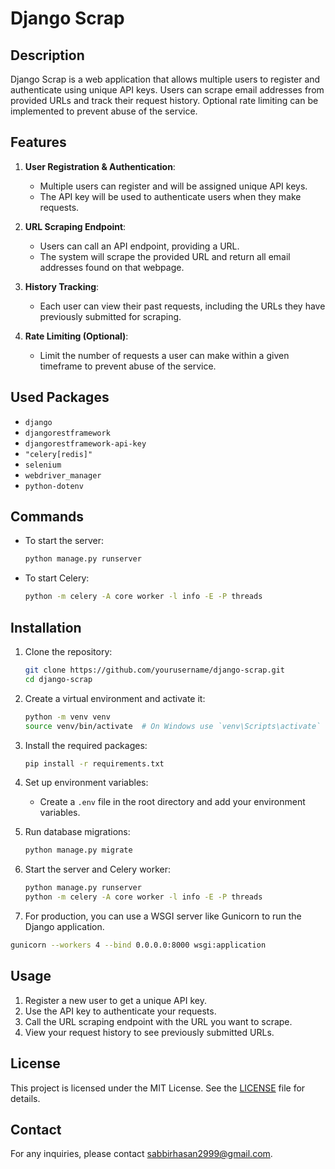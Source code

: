 # Django Scrap

## Description

Django Scrap is a web application that allows multiple users to register and authenticate using unique API keys. Users can scrape email addresses from provided URLs and track their request history. Optional rate limiting can be implemented to prevent abuse of the service.

## Features

1. **User Registration & Authentication**:
    - Multiple users can register and will be assigned unique API keys.
    - The API key will be used to authenticate users when they make requests.

2. **URL Scraping Endpoint**:
    - Users can call an API endpoint, providing a URL.
    - The system will scrape the provided URL and return all email addresses found on that webpage.

3. **History Tracking**:
    - Each user can view their past requests, including the URLs they have previously submitted for scraping.

4. **Rate Limiting (Optional)**:
    - Limit the number of requests a user can make within a given timeframe to prevent abuse of the service.

## Used Packages

- `django`
- `djangorestframework`
- `djangorestframework-api-key`
- `"celery[redis]"`
- `selenium`
- `webdriver_manager`
- `python-dotenv`

## Commands

- To start the server:
  ```sh
  python manage.py runserver
  ```

- To start Celery:
  ```sh
  python -m celery -A core worker -l info -E -P threads
  ```

## Installation

1. Clone the repository:
    ```sh
    git clone https://github.com/yourusername/django-scrap.git
    cd django-scrap
    ```

2. Create a virtual environment and activate it:
    ```sh
    python -m venv venv
    source venv/bin/activate  # On Windows use `venv\Scripts\activate`
    ```

3. Install the required packages:
    ```sh
    pip install -r requirements.txt
    ```

4. Set up environment variables:
    - Create a `.env` file in the root directory and add your environment variables.

5. Run database migrations:
    ```sh
    python manage.py migrate
    ```

6. Start the server and Celery worker:
    ```sh
    python manage.py runserver
    python -m celery -A core worker -l info -E -P threads
    ```

7. For production, you can use a WSGI server like Gunicorn to run the Django application.
```sh
gunicorn --workers 4 --bind 0.0.0.0:8000 wsgi:application
```

## Usage

1. Register a new user to get a unique API key.
2. Use the API key to authenticate your requests.
3. Call the URL scraping endpoint with the URL you want to scrape.
4. View your request history to see previously submitted URLs.

## License

This project is licensed under the MIT License. See the [LICENSE](LICENSE) file for details.


## Contact

For any inquiries, please contact [sabbirhasan2999@gmail.com](mailto:sabbirhasan2999@gmail.com).
